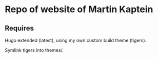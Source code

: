 # Repo of website of Martin Kaptein

## Requires

Hugo extended (latest), using my own custom build theme (tigers).

Symlink tigers into themes/.
